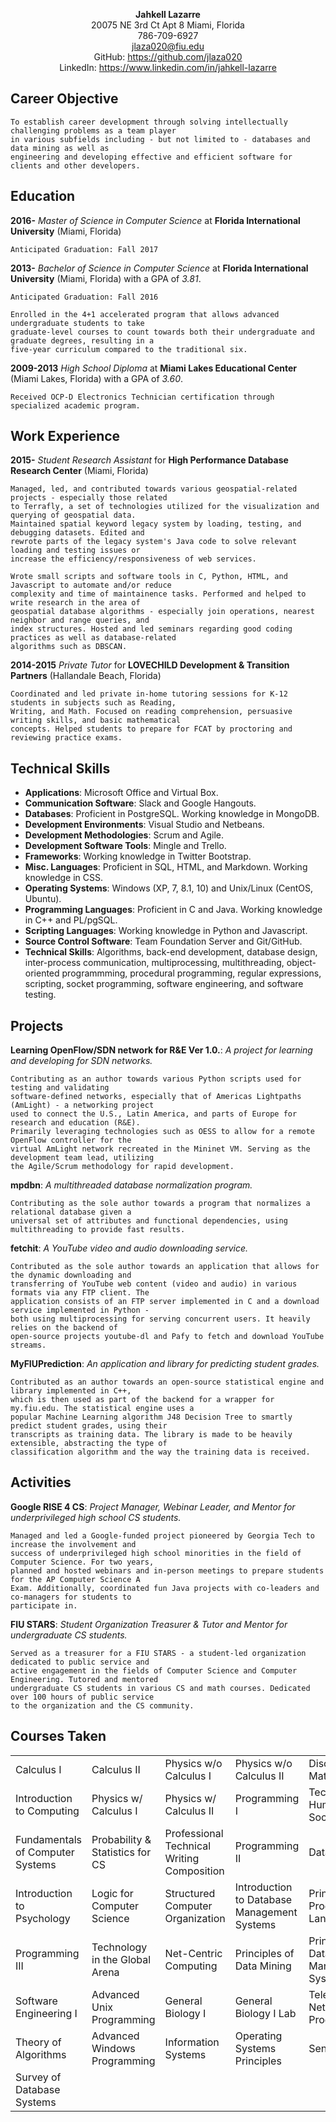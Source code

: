 <p align="center">
    <strong>Jahkell Lazarre</strong><br />
    20075 NE 3rd Ct Apt 8 Miami, Florida<br/>
    786-709-6927<br />  
    <a href="mailto:jlaza020@fiu.edu">jlaza020@fiu.edu</a><br /> 
    GitHub: <a href="https://github.com/jlaza020">https://github.com/jlaza020</a><br />
    LinkedIn: <a href="https://www.linkedin.com/in/jahkell-lazarre">https://www.linkedin.com/in/jahkell-lazarre</a><br />
</p>

Career Objective
----------------

    To establish career development through solving intellectually challenging problems as a team player
    in various subfields including - but not limited to - databases and data mining as well as 
    engineering and developing effective and efficient software for clients and other developers. 

Education
---------

**2016-**
*Master of Science in Computer Science* at **Florida International University** (Miami, Florida)

`Anticipated Graduation: Fall 2017`

**2013-**
*Bachelor of Science in Computer Science* at **Florida International University** (Miami, Florida) with a 
GPA of *3.81*.
 
`Anticipated Graduation: Fall 2016`
 
    Enrolled in the 4+1 accelerated program that allows advanced undergraduate students to take 
    graduate-level courses to count towards both their undergraduate and graduate degrees, resulting in a 
    five-year curriculum compared to the traditional six.

**2009-2013**
*High School Diploma* at **Miami Lakes Educational Center** (Miami Lakes, Florida) with a GPA of *3.60*.

    Received OCP-D Electronics Technician certification through specialized academic program.

Work Experience
---------------
**2015-**
*Student Research Assistant* for **High Performance Database Research Center** (Miami, Florida)  

    Managed, led, and contributed towards various geospatial-related projects - especially those related
	to Terrafly, a set of technologies utilized for the visualization and querying of geospatial data. 
	Maintained spatial keyword legacy system by loading, testing, and debugging datasets. Edited and
	rewrote parts of the legacy system's Java code to solve relevant loading and testing issues or 
	increase the efficiency/responsiveness of web services. 
    
    Wrote small scripts and software tools in C, Python, HTML, and Javascript to automate and/or reduce 
    complexity and time of maintainence tasks. Performed and helped to write research in the area of 
    geospatial database algorithms - especially join operations, nearest neighbor and range queries, and 
	index structures. Hosted and led seminars regarding good coding practices as well as database-related
	algorithms such as DBSCAN.

**2014-2015**
*Private Tutor* for **LOVECHILD Development & Transition Partners** (Hallandale Beach, Florida)

    Coordinated and led private in-home tutoring sessions for K-12 students in subjects such as Reading, 
    Writing, and Math. Focused on reading comprehension, persuasive writing skills, and basic mathematical
    concepts. Helped students to prepare for FCAT by proctoring and reviewing practice exams.

Technical Skills
----------------
+ **Applications**: Microsoft Office and Virtual Box.
+ **Communication Software**: Slack and Google Hangouts.
+ **Databases**: Proficient in PostgreSQL. Working knowledge in MongoDB.
+ **Development Environments**: Visual Studio and Netbeans.
+ **Development Methodologies**: Scrum and Agile.
+ **Development Software Tools**: Mingle and Trello.
+ **Frameworks**: Working knowledge in Twitter Bootstrap.
+ **Misc. Languages**: Proficient in SQL, HTML, and Markdown. Working knowledge in CSS.
+ **Operating Systems**: Windows (XP, 7, 8.1, 10) and Unix/Linux (CentOS, Ubuntu).
+ **Programming Languages**: Proficient in C and Java. Working knowledge in C++ and PL/pgSQL.
+ **Scripting Languages**: Working knowledge in Python and Javascript.
+ **Source Control Software**: Team Foundation Server and Git/GitHub.
+ **Technical Skills**: Algorithms, back-end development, database design, inter-process communication,
multiprocessing, multithreading, object-oriented programmming, procedural programming, regular expressions,
scripting, socket programming, software engineering, and software testing.

Projects
--------
**Learning OpenFlow/SDN network for R&E Ver 1.0.**: *A project for learning and developing for SDN networks.*

    Contributing as an author towards various Python scripts used for testing and validating 
	software-defined networks, especially that of Americas Lightpaths (AmLight) - a networking project 
	used to connect the U.S., Latin America, and parts of Europe for research and education (R&E).
	Primarily leveraging technologies such as OESS to allow for a remote OpenFlow controller for the
	virtual AmLight network recreated in the Mininet VM. Serving as the development team lead, utilizing
	the Agile/Scrum methodology for rapid development. 

**mpdbn**: *A multithreaded database normalization program.*  

    Contributing as the sole author towards a program that normalizes a relational database given a
	universal set of attributes and functional dependencies, using multithreading to provide fast results.

**fetchit**: *A YouTube video and audio downloading service.*  

    Contributed as the sole author towards an application that allows for the dynamic downloading and 
    transferring of YouTube web content (video and audio) in various formats via any FTP client. The
	application consists of an FTP server implemented in C and a download service implemented in Python -
	both using multiprocessing for serving concurrent users. It heavily relies on the backend of 
	open-source projects youtube-dl and Pafy to fetch and download YouTube streams.
  
**MyFIUPrediction**: *An application and library for predicting student grades.*  

    Contributed as an author towards an open-source statistical engine and library implemented in C++,
	which is then used as part of the backend for a wrapper for my.fiu.edu. The statistical engine uses a
	popular Machine Learning algorithm J48 Decision Tree to smartly predict student grades, using their
	transcripts as training data. The library is made to be heavily extensible, abstracting the type of
	classification algorithm and the way the training data is received.

Activities
----------
**Google RISE 4 CS**: *Project Manager, Webinar Leader, and Mentor for underprivileged high school CS
students.*  

    Managed and led a Google-funded project pioneered by Georgia Tech to increase the involvement and
	success of underprivileged high school minorities in the field of Computer Science. For two years,
	planned and hosted webinars and in-person meetings to prepare students for the AP Computer Science A
	Exam. Additionally, coordinated fun Java projects with co-leaders and co-managers for students to 
	participate in.
  
**FIU STARS**: *Student Organization Treasurer & Tutor and Mentor for undergraduate CS students.*  

    Served as a treasurer for a FIU STARS - a student-led organization dedicated to public service and
	active engagement in the fields of Computer Science and Computer Engineering. Tutored and mentored
	undergraduate CS students in various CS and math courses. Dedicated over 100 hours of public service
	to the organization and the CS community.

<!--
<br/>
<br/>
<br/>
<br/>
<br/>
<br/>
<br/>
<br/>
<br/>
<br/>
-->

Courses Taken
-------------
<table>
  <tr>
    <td>Calculus I</td>
    <td>Calculus II</td>
    <td>Physics w/o Calculus I</td>
    <td>Physics w/o Calculus II</td>
    <td>Discrete Mathematics</td>
  </tr>
  <tr>
    <td>Introduction to Computing</td>
    <td>Physics w/ Calculus I</td>
    <td>Physics w/ Calculus II</td>
    <td>Programming I</td>
    <td>Technology, Humans, and Society</td>
  </tr>
  <tr>
    <td>Fundamentals of Computer Systems</td>
    <td>Probability & Statistics for CS</td>
    <td>Professional Technical Writing Composition</td>
    <td>Programming II</td>
    <td>Data Structures</td>
  </tr>
  <tr>
    <td>Introduction to Psychology</td>
    <td>Logic for Computer Science</td>
    <td>Structured Computer Organization</td>
    <td>Introduction to Database Management Systems</td>
    <td>Principles of Programming Languages</td>
  </tr>
  <tr>
    <td>Programming III</td>
    <td>Technology in the Global Arena</td>
    <td>Net-Centric Computing</td>
    <td>Principles of Data Mining</td>
    <td>Principles of Database Management Systems</td>
  </tr>
  <tr>
    <td>Software Engineering I</td>
    <td>Advanced Unix Programming</td>
    <td>General Biology I</td>
    <td>General Biology I Lab</td>
    <td>Telecommunications Network Programming</td>
  </tr>
  <tr>
    <td>Theory of Algorithms</td>
    <td>Advanced Windows Programming</td>
    <td>Information Systems</td>
    <td>Operating Systems Principles</td>
    <td>Senior Project</td>
  </tr>
  <tr>
    <td>Survey of Database Systems</td>
  </tr>
</table>
